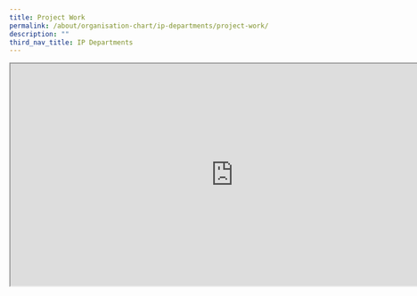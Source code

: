 ```yaml
---
title: Project Work
permalink: /about/organisation-chart/ip-departments/project-work/
description: ""
third_nav_title: IP Departments
---
```

<iframe src="https://docs.google.com/document/d/e/2PACX-1vTj0KP_XrUbDY5misjjOhI3PLNwh5SZK5qqsd3V7rQqaDQ8HTUrAWQXmSFkmcGTuavuHTEbjdxegYLF/pub?embedded=true" width=800px height=400px scrolling="no"></iframe>